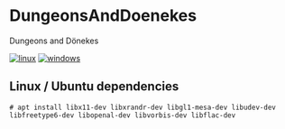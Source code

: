 # DungeonsAndDoenekes
Dungeons and Dönekes

[![linux](https://github.com/fklemme/DungeonsAndDoenekes/workflows/linux/badge.svg)](https://github.com/fklemme/DungeonsAndDoenekes/actions?query=workflow%3Alinux)
[![windows](https://github.com/fklemme/DungeonsAndDoenekes/workflows/windows/badge.svg)](https://github.com/fklemme/DungeonsAndDoenekes/actions?query=workflow%3Awindows)

## Linux / Ubuntu dependencies

    # apt install libx11-dev libxrandr-dev libgl1-mesa-dev libudev-dev libfreetype6-dev libopenal-dev libvorbis-dev libflac-dev
